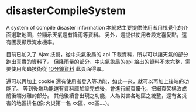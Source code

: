 # disasterCompileSystem
A system of compile disaster information 
本網站主要提供使用者用視覺化的介面選取地圖，並顯示天氣還有降雨等資料。
另外，還提供使用者設定喜愛點，還有圖表顯示淹水機率。

目前已加入了 Ajax 技術，從中央氣象局的 api 下載資料，所以可以讓天氣的部分跑出真實的資料了。
但降雨量的部分，中央氣象局的api 給出的資料不太完整，需要使用爬蟲技術從 [10分鐘資料](https://www.cwb.gov.tw/V8/C/P/Rainfall/Rainfall_10Min_County.html) 此頁面得取。

還可以再加上 cookie 還有使用者登入等功能，如此一來，就可以再加上後端的功能了。
等到後端功能還有資料庫加設完成後，會進行網頁優化，把網頁架構改成前後端分離的部分。
其他後續會出現之功能，人為災害各地區之統整，還有各災害的地區排名(像:火災第一名  xx區、oo區....)。
